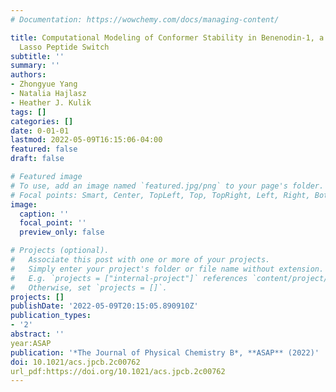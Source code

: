 ```yaml
---
# Documentation: https://wowchemy.com/docs/managing-content/

title: Computational Modeling of Conformer Stability in Benenodin-1, a Thermally Actuated
  Lasso Peptide Switch
subtitle: ''
summary: ''
authors:
- Zhongyue Yang
- Natalia Hajlasz
- Heather J. Kulik
tags: []
categories: []
date: 0-01-01
lastmod: 2022-05-09T16:15:06-04:00
featured: false
draft: false

# Featured image
# To use, add an image named `featured.jpg/png` to your page's folder.
# Focal points: Smart, Center, TopLeft, Top, TopRight, Left, Right, BottomLeft, Bottom, BottomRight.
image:
  caption: ''
  focal_point: ''
  preview_only: false

# Projects (optional).
#   Associate this post with one or more of your projects.
#   Simply enter your project's folder or file name without extension.
#   E.g. `projects = ["internal-project"]` references `content/project/deep-learning/index.md`.
#   Otherwise, set `projects = []`.
projects: []
publishDate: '2022-05-09T20:15:05.890910Z'
publication_types:
- '2'
abstract: ''
year:ASAP
publication: '*The Journal of Physical Chemistry B*, **ASAP** (2022)'
doi: 10.1021/acs.jpcb.2c00762
url_pdf:https://doi.org/10.1021/acs.jpcb.2c00762
---
```


